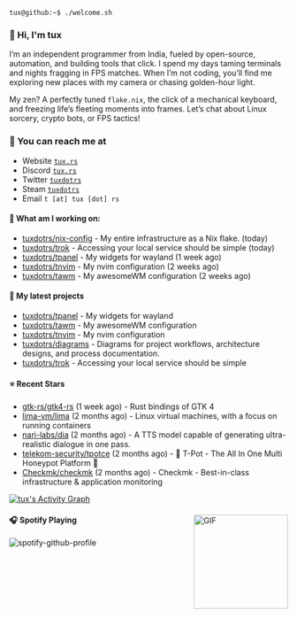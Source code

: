 ```console
tux@github:~$ ./welcome.sh
```

### 👋 Hi, I'm tux 
I’m an independent programmer from India, fueled by open-source, automation, and building tools that click. I spend my days taming terminals and nights fragging in FPS matches. When I’m not coding, you’ll find me exploring new places with my camera or chasing golden-hour light.

My zen? A perfectly tuned ```flake.nix```, the click of a mechanical keyboard, and freezing life’s fleeting moments into frames. Let’s chat about Linux sorcery, crypto bots, or FPS tactics!

### 📧 You can reach me at

* Website [`tux.rs`](https://tux.rs)
* Discord [`tux.rs`](https://discord.gg/7YvNafxMWe)
* Twitter [`tuxdotrs`](https://x.com/tuxdotrs)
* Steam [`tuxdotrs`](https://steamcommunity.com/id/tuxdotrs)
* Email `t [at] tux [dot] rs`

#### 👷 What am I working on:


- [tuxdotrs/nix-config](https://github.com/tuxdotrs/nix-config) - My entire infrastructure as a Nix flake. (today)
- [tuxdotrs/trok](https://github.com/tuxdotrs/trok) - Accessing your local service should be simple (today)
- [tuxdotrs/tpanel](https://github.com/tuxdotrs/tpanel) - My widgets for wayland (1 week ago)
- [tuxdotrs/tnvim](https://github.com/tuxdotrs/tnvim) - My nvim configuration (2 weeks ago)
- [tuxdotrs/tawm](https://github.com/tuxdotrs/tawm) - My awesomeWM configuration (2 weeks ago)

#### 🌱 My latest projects

- [tuxdotrs/tpanel](https://github.com/tuxdotrs/tpanel) - My widgets for wayland
- [tuxdotrs/tawm](https://github.com/tuxdotrs/tawm) - My awesomeWM configuration
- [tuxdotrs/tnvim](https://github.com/tuxdotrs/tnvim) - My nvim configuration
- [tuxdotrs/diagrams](https://github.com/tuxdotrs/diagrams) - Diagrams for project workflows, architecture designs, and process documentation.
- [tuxdotrs/trok](https://github.com/tuxdotrs/trok) - Accessing your local service should be simple

#### ⭐ Recent Stars

- [gtk-rs/gtk4-rs](https://github.com/gtk-rs/gtk4-rs) (1 week ago) - Rust bindings of GTK 4
- [lima-vm/lima](https://github.com/lima-vm/lima) (2 months ago) - Linux virtual machines, with a focus on running containers
- [nari-labs/dia](https://github.com/nari-labs/dia) (2 months ago) - A TTS model capable of generating ultra-realistic dialogue in one pass.
- [telekom-security/tpotce](https://github.com/telekom-security/tpotce) (2 months ago) - 🍯 T-Pot - The All In One Multi Honeypot Platform 🐝
- [Checkmk/checkmk](https://github.com/Checkmk/checkmk) (2 months ago) - Checkmk - Best-in-class infrastructure &amp; application monitoring

<div>
    <a href="#"><img alt="tux's Activity Graph" src="https://github-readme-activity-graph.vercel.app/graph?username=tuxdotrs&custom_title=tux%27s%20Contribution%20Graph&bg_color=0D1117&color=FFFFFF&line=2c83f8&point=FFFFFF&hide_border=true" /></a>
<div> 

<img align="right" alt="GIF" height="170px" src="https://media.giphy.com/media/J5B1Y8QZnzXXbLQIBu/giphy.gif" />

#### 🎧 Spotify Playing

![spotify-github-profile](https://spotify-github-profile.kittinanx.com/api/view?uid=irvd4a80l4m2v7k2gy3fct4j5&cover_image=true&theme=novatorem&bar_color=ff3c74&bar_color_cover=false)
